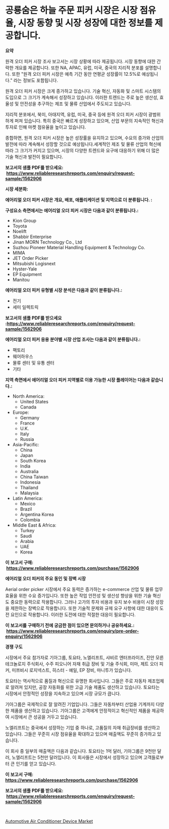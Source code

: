 <p><h1>공룡숨은 하늘 주문 피커 시장은 시장 점유율, 시장 동향 및 시장 성장에 대한 정보를 제공합니다.</h1></p><p><strong>요약</strong></p>
<p><p>원격 오더 피커 시장 조사 보고서는 시장 상황에 따라 제공됩니다. 시장 동향에 대한 간략한 개요를 제공합니다. 또한 NA, APAC, 유럽, 미국, 중국의 지리적 분포를 설명합니다. 또한 "원격 오더 피커 시장은 예측 기간 동안 연평균 성장률이 12.5%로 예상됩니다." 라는 정보도 포함됩니다.</p><p>원격 오더 피커 시장은 크게 증가하고 있습니다. 기술 혁신, 자동화 및 스마트 시스템의 도입으로 그 크기가 계속해서 성장하고 있습니다. 이러한 트렌드는 주로 높은 생산성, 효율성 및 안전성을 추구하는 제조 및 물류 산업에서 주도되고 있습니다.</p><p>지리적 분포에서, 북미, 아태지역, 유럽, 미국, 중국 등에 원격 오더 피커 시장이 광범위하게 퍼져 있습니다. 특히 중국은 빠르게 성장하고 있으며, 산업 부문의 지속적인 혁신과 투자로 인해 마켓 점유율을 높이고 있습니다.</p><p>종합하면, 원격 오더 피커 시장은 높은 성장률을 유지하고 있으며, 수요의 증가와 산업의 발전에 따라 계속해서 성장할 것으로 예상됩니다.세계적인 제조 및 물류 산업의 혁신에 따라 그 크기가 커지고 있으며, 시장의 다양한 트렌드와 요구에 대응하기 위해 더 많은 기술 혁신과 발전이 필요합니다.</p></p>
<p><strong>보고서의 샘플 PDF를 받으세요: &nbsp;<a href="https://www.reliableresearchreports.com/enquiry/request-sample/1562906">https://www.reliableresearchreports.com/enquiry/request-sample/1562906</a></strong></p>
<p><strong>시장 세분화:</strong></p>
<p><strong> 에어리얼 오더 피커 시장은 개요, 배포, 애플리케이션 및 지역으로 더 분류됩니다. :</strong></p>
<p><strong>구성요소 측면에서는 에어리얼 오더 피커 시장은 다음과 같이 분류됩니다.:</strong></p>
<p><ul><li>Kion Group</li><li>Toyota</li><li>Noelift</li><li>Shabbir Enterprise</li><li>Jinan MORN Technology Co., Ltd</li><li>Suzhou Pioneer Material Handling Equipment & Technology Co.</li><li>MIMA</li><li>JET Order Picker</li><li>Mitsubishi Logisnext</li><li>Hyster-Yale</li><li>EP Equipment</li><li>Manitou</li></ul></p>
<p><strong> 에어리얼 오더 피커 유형별 시장 분석은 다음과 같이 분류됩니다.:</strong></p>
<p><ul><li>전기</li><li>세미 일렉트릭</li></ul></p>
<p><strong>보고서의 샘플 PDF를 받으세요 :<a href="https://www.reliableresearchreports.com/enquiry/request-sample/1562906">https://www.reliableresearchreports.com/enquiry/request-sample/1562906</a></strong></p>
<p><strong> 에어리얼 오더 피커 응용 분야별 시장 산업 조사는 다음과 같이 분류됩니다.:</strong></p>
<p><ul><li>팩토리</li><li>웨어하우스</li><li>물류 센터 및 유통 센터</li><li>기타</li></ul></p>
<p><strong>지역 측면에서 에어리얼 오더 피커 지역별로 이용 가능한 시장 플레이어는 다음과 같습니다.:</strong></p>
<p><ul>
    <li>
        North America:
        <ul>
            <li>United States</li>
            <li>Canada</li>
        </ul>
    </li>
    <li>
        Europe:
        <ul>
            <li>Germany</li>
            <li>France</li>
            <li>U.K.</li>
            <li>Italy</li>
            <li>Russia</li>
        </ul>
    </li>
    <li>
        Asia-Pacific:
        <ul>
            <li>China</li>
            <li>Japan</li>
            <li>South Korea</li>
            <li>India</li>
            <li>Australia</li>
            <li>China Taiwan</li>
            <li>Indonesia</li>
            <li>Thailand</li>
            <li>Malaysia</li>
        </ul>
    </li>
    <li>
        Latin America:
        <ul>
            <li>Mexico</li>
            <li>Brazil</li>
            <li>Argentina Korea</li>
            <li>Colombia</li>
        </ul>
    </li>
    <li>
        Middle East & Africa:
        <ul>
            <li>Turkey</li>
            <li>Saudi</li>
            <li>Arabia</li>
            <li>UAE</li>
            <li>Korea</li>
        </ul>
    </li>
    </ul></p>
<p><strong>이 보고서 구매: &nbsp;<a href="https://www.reliableresearchreports.com/purchase/1562906">https://www.reliableresearchreports.com/purchase/1562906</a></strong></p>
<p><strong>에어리얼 오더 피커의 주요 동인 및 장벽 시장</strong></p>
<p><p>Aerial order picker 시장에서 주요 동력은 증가하는 e-commerce 산업 및 물류 업무 효율을 위한 수요 증가입니다. 또한 높은 작업 안전성 및 생산성 향상을 위한 기술 혁신도 중요한 동력으로 작용합니다. 그러나 고가의 투자 비용과 유지 보수 비용이 시장 성장을 제한하는 장벽으로 작용합니다. 또한 기술적 문제와 규제 요구 사항에 대한 대응이 도전 요인으로 작용합니다. 이러한 도전에 대한 적절한 대응이 필요합니다.</p></p>
<p><strong>이 보고서를 구매하기 전에 궁금한 점이 있으면 문의하거나 공유하세요.: &nbsp;<a href="https://www.reliableresearchreports.com/enquiry/pre-order-enquiry/1562906">https://www.reliableresearchreports.com/enquiry/pre-order-enquiry/1562906</a></strong></p>
<p><strong>경쟁 구도</strong></p>
<p><p>시장에서 주요 참가자로 기아그룹, 토요타, 노엘리프트, 샤비르 엔터프라이즈, 진안 모른 테크놀로지 주식회사, 수주 피오니어 자재 취급 장비 및 기술 주식회, 미마, 제트 오더 피커, 미쯔비시 로지넥스트, 히스터 - 예일, EP 장비, 마니투가 있습니다. </p><p>토요타는 역사적으로 품질과 혁신으로 유명한 회사입니다. 그들은 주로 자동차 제조업체로 알려져 있지만, 공장 자동화를 위한 고급 기술 제품도 생산하고 있습니다. 토요타는 시장에서 안정적인 성장을 지속하고 있으며 시장 규모가 큽니다.</p><p>기아그룹은 국제적으로 잘 알려진 기업입니다. 그들은 자동차부터 산업용 기계까지 다양한 제품을 생산하고 있습니다. 기아그룹은 고객에게 안정적이고 혁신적인 제품을 제공하여 시장에서 큰 성공을 거두고 있습니다.</p><p>노엘리프트는 중국에서 성장하는 기업 중 하나로, 고품질의 자재 취급장비를 생산하고 있습니다. 그들은 꾸준히 시장 점유율을 확대하고 있으며 매출액도 꾸준히 증가하고 있습니다.</p><p>이 회사 중 일부의 매출액은 다음과 같습니다. 토요타는 1억 달러, 기아그룹은 9천만 달러, 노엘리프트는 5천만 달러입니다. 이 회사들은 시장에서 성장하고 있으며 고객들로부터 큰 인기를 얻고 있습니다.</p></p>
<p><strong>이 보고서 구매: &nbsp; <a href="https://www.reliableresearchreports.com/purchase/1562906">https://www.reliableresearchreports.com/purchase/1562906</a></strong></p>
<p><strong>보고서의 샘플 PDF를 받으세요: &nbsp;<a href="https://www.reliableresearchreports.com/enquiry/request-sample/1562906">https://www.reliableresearchreports.com/enquiry/request-sample/1562906</a></strong><strong></strong></p>
<p>&nbsp;</p>
<p><p><a href="https://valiant-lunge-8fe.notion.site/Automotive-Air-Conditioner-Device-Market-Size-Global-Industry-Overview-Market-Segmentation-and-For-89d54c29874e4a24a11136ae80f4023b">Automotive Air Conditioner Device Market</a></p></p>